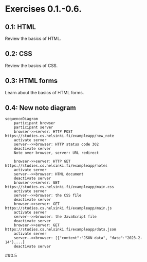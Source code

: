 # Exercises 0.1.-0.6.

## 0.1: HTML
Review the basics of HTML.

## 0.2: CSS
Review the basics of CSS.

## 0.3: HTML forms
Learn about the basics of HTML forms.

## 0.4: New note diagram

```mermaid
sequenceDiagram
    participant browser
    participant server
    browser->>server: HTTP POST https://studies.cs.helsinki.fi/exampleapp/new_note
    activate server
    server-->>browser: HTTP status code 302
    deactivate server
    Note over browser, server: URL redirect 
    
    browser->>server: HTTP GET https://studies.cs.helsinki.fi/exampleapp/notes
    activate server
    server-->>browser: HTML document
    deactivate server
    browser->>server: GET https://studies.cs.helsinki.fi/exampleapp/main.css
    activate server
    server-->>browser: the CSS file
    deactivate server
    browser->>server: GET https://studies.cs.helsinki.fi/exampleapp/main.js
    activate server
    server-->>browser: the JavaScript file
    deactivate server
    browser->>server: GET https://studies.cs.helsinki.fi/exampleapp/data.json
    activate server
    server-->>browser: [{"content":"JSON data", "date":"2023-2-14"},...]
    deactivate server
```

##0.5 

